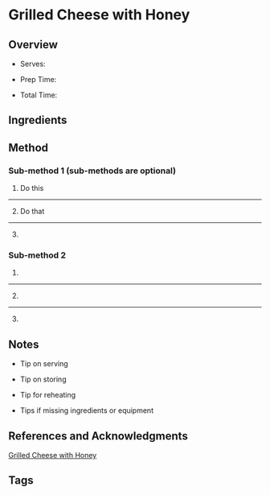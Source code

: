 # Grilled Cheese with Honey

## Overview

- Serves:

- Prep Time:

- Total Time:

## Ingredients



## Method

### Sub-method 1 (sub-methods are optional)

1. Do this
---
2. Do that
---
3.

### Sub-method 2

1.
---
2.
---
3.

## Notes

- Tip on serving

- Tip on storing

- Tip for reheating

- Tips if missing ingredients or equipment

## References and Acknowledgments

[Grilled Cheese with Honey](https://www.reddit.com/r/GifRecipes/comments/ejp79u/knifeandfork_grilled_cheese_with_honey/)

## Tags


